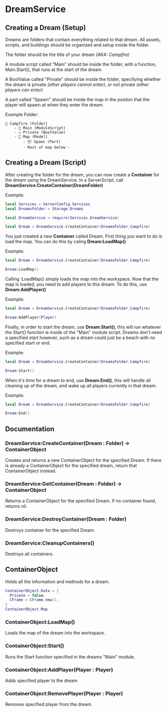 # DreamService
## Creating a Dream (Setup)
Dreams are folders that contain everything related to that dream. All assets, scripts, and buildings should be organized and setup inside the folder.

The folder should be the title of your dream *(AKA: Campfire)*

A module script called "Main" should be inside the folder, with a function, Main.Start(), that runs at the start of the dream.

A BoolValue called "Private" should be inside the folder, specifying whether the dream is private *(other players cannot enter)*, or not private *(other players can enter)*

A part called "Spawn" should be inside the map in the positon that the player will spawn at when they enter the dream.

Example Folder:
```
📁 Campfire (Folder)
    - 📜 Main (ModuleScript)
    - ☑️ Private (BoolValue)
    - 🏢 Map (Model)
        - 📦 Spawn (Part)
        - Rest of map below -
```

## Creating a Dream (Script)

After creating the folder for the dream, you can now create a **Container** for the dream using the DreamService. In a ServerScript, call **DreamService:CreateContainer(DreamFolder)**

Example:
```lua
local Services = ServerConfig.Services
local DreamsFolder = Storage.Dreams

local DreamService = require(Services.DreamService)

local Dream = DreamService.CreateContainer(DreamsFolder.Campfire)
```

You just created a new **Container** called Dream. First thing you want to do is load the map. You can do this by caling **Dream:LoadMap()**

Example:
```lua
local Dream = DreamService.CreateContainer(DreamsFolder.Campfire)

Dream:LoadMap()
```

Calling :LoadMap() simply loads the map into the workspace. Now that the map is loaded, you need to add players to this dream. To do this, use **Dream:AddPlayer()**

Example:
```lua
local Dream = DreamService.CreateContainer(DreamsFolder.Campfire)

Dream:AddPlayer(Player)
```

Finally, in order to start the dream, use **Dream:Start()**, this will run whatever the Start() function is inside of the "Main" module script. Dreams don't need a specified start however, such as a dream could just be a beach with no specified start or end.

Example:
```lua
local Dream = DreamService.CreateContainer(DreamsFolder.Campfire)

Dream:Start()
```

When it's time for a dream to end, use **Dream:End()**, this will handle all cleaning up of the dream, and wake up all players currently in that dream.

Example:
```lua
local Dream = DreamService.CreateContainer(DreamsFolder.Campfire)

Dream:End()
```

## Documentation
### DreamService:CreateContainer(Dream : Folder) -> ContainerObject
Creates and returns a new ContainerObject for the specified Dream. If there is already a ContainerObject for the specified dream, return that ContainerObject instead.

### DreamService:GetContainer(Dream : Folder) -> ContainerObject
Returns a ContainerObject for the specified Dream. If no container found, returns nil.

### DreamService:DestroyContainer(Dream : Folder)
Destroys container for the specified Dream.

### DreamService:CleanupContainers()
Destroys all containers.

## ContainerObject
Holds all the information and methods for a dream. 
```lua
ContainerObject.Data = {
  Private = false,
  CFrame = CFrame.new(),
}
ContainerObject.Map
```
### ContainerObject:LoadMap()
Loads the map of the dream into the workspace. 

### ContainerObject:Start()
Runs the Start function specified in the dreams "Main" module.

### ContainerObject:AddPlayer(Player : Player)
Adds specified player to the dream

### ContainerObject:RemovePlayer(Player : Player)
Removes specified player from the dream.
